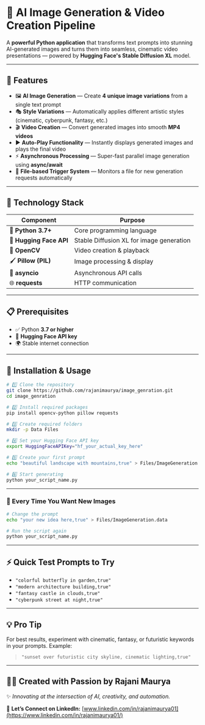 # 🎨 AI Image Generation & Video Creation Pipeline

A **powerful Python application** that transforms text prompts into stunning AI-generated images and turns them into seamless, cinematic video presentations — powered by **Hugging Face's Stable Diffusion XL** model.

---

## 🌟 Features

* 🖼️ **AI Image Generation** — Create **4 unique image variations** from a single text prompt
* 🎭 **Style Variations** — Automatically applies different artistic styles (cinematic, cyberpunk, fantasy, etc.)
* 🎬 **Video Creation** — Convert generated images into smooth **MP4 videos**
* ▶️ **Auto-Play Functionality** — Instantly displays generated images and plays the final video
* ⚡ **Asynchronous Processing** — Super-fast parallel image generation using **async/await**
* 📂 **File-based Trigger System** — Monitors a file for new generation requests automatically

---

## 🧠 Technology Stack

| Component               | Purpose                                  |
| ----------------------- | ---------------------------------------- |
| 🐍 **Python 3.7+**      | Core programming language                |
| 🤗 **Hugging Face API** | Stable Diffusion XL for image generation |
| 🧩 **OpenCV**           | Video creation & playback                |
| 🖌️ **Pillow (PIL)**    | Image processing & display               |
| 🔄 **asyncio**          | Asynchronous API calls                   |
| 🌐 **requests**         | HTTP communication                       |

---

## 📋 Prerequisites

* ✅ Python **3.7 or higher**
* 🔑 **Hugging Face API key**
* 🌍 Stable internet connection

---

## 🔧 Installation & Usage

```bash
# 1️⃣ Clone the repository
git clone https://github.com/rajanimaurya/image_genration.git
cd image_genration

# 2️⃣ Install required packages
pip install opencv-python pillow requests

# 3️⃣ Create required folders
mkdir -p Data Files

# 4️⃣ Set your Hugging Face API key
export HuggingFaceAPIKey="hf_your_actual_key_here"

# 5️⃣ Create your first prompt
echo "beautiful landscape with mountains,true" > Files/ImageGeneration.data

# 6️⃣ Start generating
python your_script_name.py
```

---

### 🔁 Every Time You Want New Images

```bash
# Change the prompt
echo "your new idea here,true" > Files/ImageGeneration.data

# Run the script again
python your_script_name.py
```

---

## ⚡ Quick Test Prompts to Try

* `"colorful butterfly in garden,true"`
* `"modern architecture building,true"`
* `"fantasy castle in clouds,true"`
* `"cyberpunk street at night,true"`

---

## 💡 Pro Tip

For best results, experiment with cinematic, fantasy, or futuristic keywords in your prompts.
Example:

> `"sunset over futuristic city skyline, cinematic lighting,true"`

---

## 👩‍💻 Created with Passion by **Rajani Maurya**

✨ *Innovating at the intersection of AI, creativity, and automation.*

🔗 **Let’s Connect on LinkedIn:** [www.linkedin.com/in/rajanimaurya01](https://www.linkedin.com/in/rajanimaurya01/)
